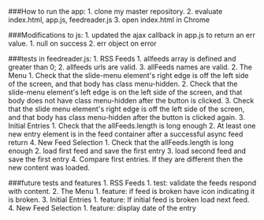 ###How to run the app:
    1. clone my master repository.
    2. evaluate index.html, app.js, feedreader.js
    3. open index.html in Chrome


###Modifications to js:
    1. updated the ajax callback in app.js to return an err value.
        1. null on success
        2. err object on error

###tests in feedreader.js:
    1. RSS Feeds
        1. allfeeds array is defined and greater than 0;
        2. allfeeds urls are valid.
        3. allFeeds names are valid.
    2. The Menu
        1. Check that the slide-menu element's right edge is off the left side of the screen, and that body has class menu-hidden.
        2. Check that the slide-menu element's left edge is on the left side of the screen, and that body does not have class menu-hidden after the button is clicked.
        3. Check that the slide menu element's right edge is off the left side of the screen, and that body has class menu-hidden after the button is clicked again.
    3. Initial Entries
        1. Check that the allFeeds.length is long enough
        2. At least one new entry element is in the feed container after a successful async feed return
    4. New Feed Selection
        1. Check that the allFeeds.length is long enough
        2. load first feed and save the first entry
        3. load second feed and save the first entry
        4. Compare first entries. If they are different then the new content was loaded.

###future tests and features
    1. RSS Feeds
        1. test: validate the feeds respond with content.
    2. The Menu
        1. feature: if feed is broken have icon indicating it is broken.
    3. Initial Entries
        1. feature: If initial feed is broken load next feed.
    4. New Feed Selection
        1. feature: display date of the entry

